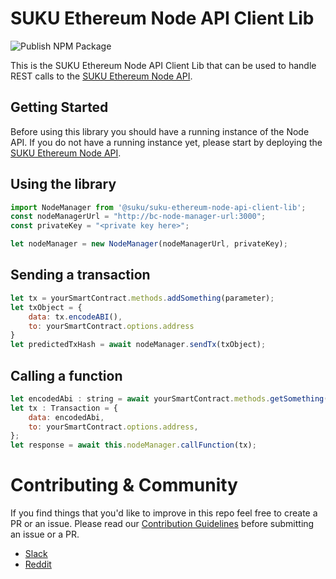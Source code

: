 # SUKU Ethereum Node API Client Lib

![Publish NPM Package](https://github.com/SukuLab/suku-ethereum-node-api-client-lib/workflows/Publish%20NPM%20Package/badge.svg)

This is the SUKU Ethereum Node API Client Lib that can be used to handle REST calls to the [SUKU Ethereum Node API](https://github.com/SukuLab/suku-ethereum-node-api).

## Getting Started
Before using this library you should have a running instance of the Node API. If you do not have a running instance yet, please start by deploying the [SUKU Ethereum Node API](https://github.com/SukuLab/suku-ethereum-node-api).

## Using the library
```js
import NodeManager from '@suku/suku-ethereum-node-api-client-lib';
const nodeManagerUrl = "http://bc-node-manager-url:3000";
const privateKey = "<private key here>";

let nodeManager = new NodeManager(nodeManagerUrl, privateKey);
```

## Sending a transaction
```js
let tx = yourSmartContract.methods.addSomething(parameter);
let txObject = {
    data: tx.encodeABI(),
    to: yourSmartContract.options.address
}
let predictedTxHash = await nodeManager.sendTx(txObject);
```

## Calling a function
```js
let encodedAbi : string = await yourSmartContract.methods.getSomething(parameter).encodeABI();
let tx : Transaction = {
    data: encodedAbi,
    to: yourSmartContract.options.address,
};
let response = await this.nodeManager.callFunction(tx);
```

# Contributing & Community
If you find things that you'd like to improve in this repo feel free to create a PR or an issue. Please read our [Contribution Guidelines](CONTRIBUTING.md) before submitting an issue or a PR. 
- [Slack](https://sukudevs.slack.com)
- [Reddit](https://www.reddit.com/r/SUKUecosystem/)
